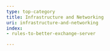 ```yaml
---
type: top-category
title: Infrastructure and Networking
uri: infrastructure-and-networking
index:
- rules-to-better-exchange-server

---
```


